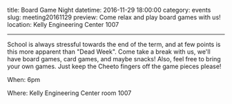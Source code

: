 title: Board Game Night
datetime: 2016-11-29 18:00:00
category: events
slug: meeting20161129
preview: Come relax and play board games with us!
location: Kelly Engineering Center 1007

---

School is always stressful towards the end of the term, and at few points is this
more apparent than "Dead Week". Come take a break with us, we'll have board games,
card games, and maybe snacks! Also, feel free to bring your own games. Just keep
the Cheeto fingers off the game pieces please!

When: 6pm

Where: Kelly Engineering Center room 1007
